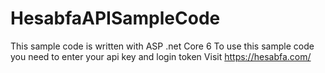 # HesabfaAPISampleCode
This sample code is written with ASP .net Core 6
To use this sample code you need to enter your api key and login token
Visit https://hesabfa.com/
